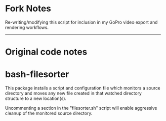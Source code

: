 # Fork Notes
Re-writing/modifying this script for inclusion in my GoPro video export and rendering workflows.

-------


# Original code notes 
# bash-filesorter
This package installs a script and configuration file which monitors
a source directory and moves any new file created in that watched
directory structure to a new location(s).

Uncommenting a section in the "filesorter.sh" script will enable aggressive
cleanup of the monitored source directory.
